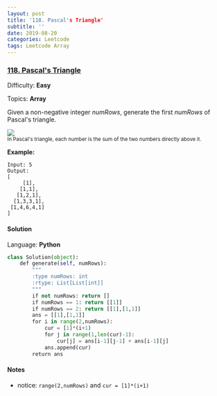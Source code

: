 ```yaml
---
layout: post
title: '118. Pascal's Triangle'
subtitle: ''
date: 2019-08-20
categories: Leetcode
tags: Leetcode Array
---
```


### [118\. Pascal's Triangle](https://leetcode.com/problems/pascals-triangle/)

Difficulty: **Easy**

Topics: **Array**

Given a non-negative integer _numRows_, generate the first _numRows_ of Pascal's triangle.

![](https://upload.wikimedia.org/wikipedia/commons/0/0d/PascalTriangleAnimated2.gif)  
<small style="display: inline;">In Pascal's triangle, each number is the sum of the two numbers directly above it.</small>

**Example:**

```
Input: 5
Output:
[
     [1],
    [1,1],
   [1,2,1],
  [1,3,3,1],
 [1,4,6,4,1]
]
```


#### Solution

Language: **Python**

```python
class Solution(object):
    def generate(self, numRows):
        """
        :type numRows: int
        :rtype: List[List[int]]
        """
        if not numRows: return []
        if numRows == 1: return [[1]]
        if numRows == 2: return [[1],[1,1]]
        ans = [[1],[1,1]]
        for i in range(2,numRows):
            cur = [1]*(i+1)
            for j in range(1,len(cur)-1):
                cur[j] = ans[i-1][j-1] + ans[i-1][j]
            ans.append(cur)
        return ans
```
#### Notes
- notice: `range(2,numRows)` and `cur = [1]*(i+1)`